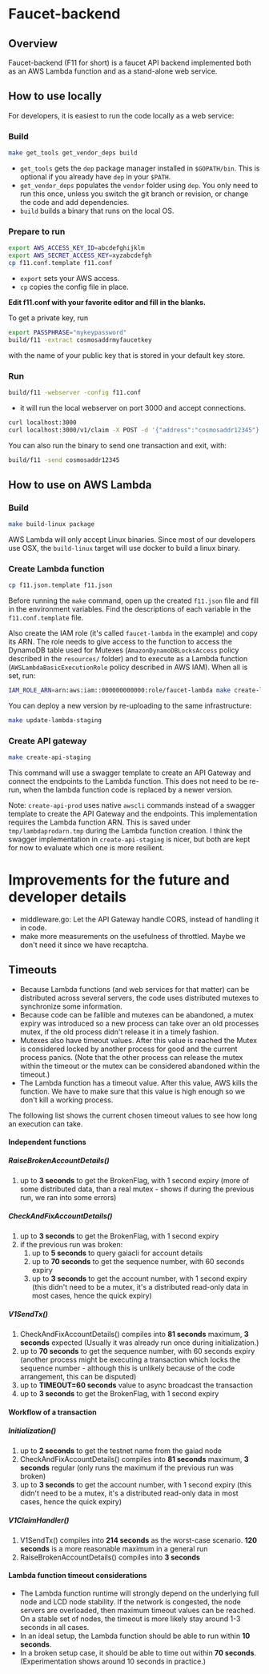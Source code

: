 # Faucet-backend

## Overview

Faucet-backend (F11 for short) is a faucet API backend implemented both as an AWS Lambda function and as a stand-alone web service.

## How to use locally

For developers, it is easiest to run the code locally as a web service:

### Build

```bash
make get_tools get_vendor_deps build
```
- `get_tools` gets the `dep` package manager installed in `$GOPATH/bin`. This is optional if you already have `dep` in your `$PATH`.
- `get_vendor_deps` populates the `vendor` folder using `dep`. You only need to run this once, unless you switch the git branch or revision, or change the code and add dependencies.
- `build` builds a binary that runs on the local OS.

### Prepare to run

```bash
export AWS_ACCESS_KEY_ID=abcdefghijklm
export AWS_SECRET_ACCESS_KEY=xyzabcdefgh
cp f11.conf.template f11.conf
```
- `export` sets your AWS access.
- `cp` copies the config file in place.

**Edit f11.conf with your favorite editor and fill in the blanks.**

To get a private key, run
```bash
export PASSPHRASE="mykeypassword"
build/f11 -extract cosmosaddrmyfaucetkey
```
 with the name of your public key that is stored in your default key store.

### Run

```bash
build/f11 -webserver -config f11.conf
```

- it will run the local webserver on port 3000 and accept connections.

```bash
curl localhost:3000
curl localhost:3000/v1/claim -X POST -d '{"address":"cosmosaddr12345"}'
```

You can also run the binary to send one transaction and exit, with:
```bash
build/f11 -send cosmosaddr12345
```

## How to use on AWS Lambda

### Build
```bash
make build-linux package
```
AWS Lambda will only accept Linux binaries. Since most of our developers use OSX, the `build-linux` target will use docker to build a linux binary.

### Create Lambda function
```bash
cp f11.json.template f11.json
```
Before running the `make` command, open up the created `f11.json` file and fill in the environment variables. Find the descriptions of each variable in the `f11.conf.template` file.

Also create the IAM role (it's called `faucet-lambda` in the example) and copy its ARN. The role needs to give access to the function to access the DynamoDB table used for Mutexes (`AmazonDynamoDBLocksAccess` policy described in the `resources/` folder) and to execute as a Lambda function (`AWSLambdaBasicExecutionRole` policy described in AWS IAM).
When all is set, run:
```bash
IAM_ROLE_ARN=arn:aws:iam::000000000000:role/faucet-lambda make create-lambda-staging
```

You can deploy a new version by re-uploading to the same infrastructure:
```bash
make update-lambda-staging
```

### Create API gateway
```bash
make create-api-staging
```
This command will use a swagger template to create an API Gateway and connect the endpoints to the Lambda function. This does not need to be re-run, when the lambda function code is replaced by a newer version.

Note: `create-api-prod` uses native `awscli` commands instead of a swagger template to create the API Gateway and the endpoints. This implementation requires the Lambda function ARN. This is saved under `tmp/lambdaprodarn.tmp` during the Lambda function creation. I think the swagger implementation in `create-api-staging` is nicer, but both are kept for now to evaluate which one is more resilient.

# Improvements for the future and developer details

- middleware.go: Let the API Gateway handle CORS, instead of handling it in code.
- make more measurements on the usefulness of throttled. Maybe we don't need it since we have recaptcha.

## Timeouts

- Because Lambda functions (and web services for that matter) can be distributed across several servers, the code uses distributed mutexes to synchronize some information.
- Because code can be fallible and mutexes can be abandoned, a mutex expiry was introduced so a new process can take over an old processes mutex, if the old process didn't release it in a timely fashion.
- Mutexes also have timeout values. After this value is reached the Mutex is considered locked by another process for good and the current process panics. (Note that the other process can release the mutex within the timeout or the mutex can be considered abandoned within the timeout.)
- The Lambda function has a timeout value. After this value, AWS kills the function. We have to make sure that this value is high enough so we don't kill a working process.

The following list shows the current chosen timeout values to see how long an execution can take.

#### Independent functions

##### RaiseBrokenAccountDetails()
1. up to **3 seconds** to get the BrokenFlag, with 1 second expiry (more of some distributed data, than a real mutex - shows if during the previous run, we ran into some errors)

##### CheckAndFixAccountDetails()
1. up to **3 seconds** to get the BrokenFlag, with 1 second expiry
1. if the previous run was broken:
   1. up to **5 seconds** to query gaiacli for account details
   1. up to **70 seconds** to get the sequence number, with 60 seconds expiry
   1. up to **3 seconds** to get the account number, with 1 second expiry (this didn't need to be a mutex, it's a distributed read-only data in most cases, hence the quick expiry)

##### V1SendTx()
1. CheckAndFixAccountDetails() compiles into **81 seconds** maximum, **3 seconds** expected (Usually it was already run once during initialization.)
1. up to **70 seconds** to get the sequence number, with 60 seconds expiry (another process might be executing a transaction which locks the sequence number - although this is unlikely because of the code arrangement, this can be disputed)
1. up to **TIMEOUT=60 seconds** value to async broadcast the transaction
1. up to **3 seconds** to get the BrokenFlag, with 1 second expiry

#### Workflow of a transaction

##### Initialization()
1. up to **2 seconds** to get the testnet name from the gaiad node
1. CheckAndFixAccountDetails() compiles into **81 seconds** maximum, **3 seconds** regular (only runs the maximum if the previous run was broken)
1. up to **3 seconds** to get the account number, with 1 second expiry (this didn't need to be a mutex, it's a distributed read-only data in most cases, hence the quick expiry)

##### V1ClaimHandler()
1. V1SendTx() compiles into **214 seconds** as the worst-case scenario. **120 seconds** is a more reasonable maximum in a general run
1. RaiseBrokenAccountDetails() compiles into **3 seconds**

#### Lambda function timeout considerations
- The Lambda function runtime will strongly depend on the underlying full node and LCD node stability. If the network is congested, the node servers are overloaded, then maximum timeout values can be reached. On a stable set of nodes, the timeout is more likely stay around 1-3 seconds in all cases.
- In an ideal setup, the Lambda function should be able to run within **10 seconds**.
- In a broken setup case, it should be able to time out within **70 seconds**. (Experimentation shows around 10 seconds in practice.)
